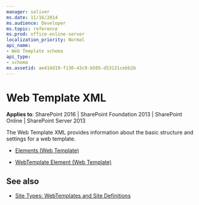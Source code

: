 ```yaml
---
manager: soliver
ms.date: 11/16/2014
ms.audience: Developer
ms.topic: reference
ms.prod: office-online-server
localization_priority: Normal
api_name:
- Web Template schema
api_type:
- schema
ms.assetid: ae414d19-f130-43c9-b505-d53131cebb2b
---
```


# Web Template XML

**Applies to**: SharePoint 2016 | SharePoint Foundation 2013 | SharePoint Online | SharePoint Server 2013

The Web Template XML provides information about the basic structure and settings for a web template.

- [Elements (Web Template)](elements-web-template.md)

- [WebTemplate Element (Web Template)](webtemplate-element-web-template.md)

## See also

- [Site Types: WebTemplates and Site Definitions](https://msdn.microsoft.com/library/1edf6d4d-eddb-4cb5-9034-ed394e8a3e01(Office.15).aspx)








